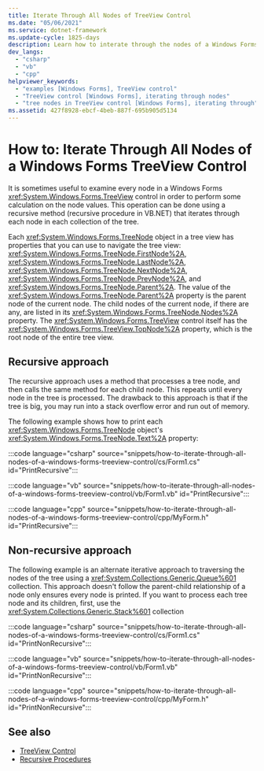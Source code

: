```yaml
---
title: Iterate Through All Nodes of TreeView Control
ms.date: "05/06/2021"
ms.service: dotnet-framework
ms.update-cycle: 1825-days
description: Learn how to interate through the nodes of a Windows Forms TreeView control. TreeView Nodes provide properties that navigate through the TreeView control.
dev_langs:
  - "csharp"
  - "vb"
  - "cpp"
helpviewer_keywords:
  - "examples [Windows Forms], TreeView control"
  - "TreeView control [Windows Forms], iterating through nodes"
  - "tree nodes in TreeView control [Windows Forms], iterating through"
ms.assetid: 427f8928-ebcf-4beb-887f-695b905d5134
---
```

# How to: Iterate Through All Nodes of a Windows Forms TreeView Control

It is sometimes useful to examine every node in a Windows Forms <xref:System.Windows.Forms.TreeView> control in order to perform some calculation on the node values. This operation can be done using a recursive method (recursive procedure in VB.NET) that iterates through each node in each collection of the tree.

Each <xref:System.Windows.Forms.TreeNode> object in a tree view has properties that you can use to navigate the tree view: <xref:System.Windows.Forms.TreeNode.FirstNode%2A>, <xref:System.Windows.Forms.TreeNode.LastNode%2A>, <xref:System.Windows.Forms.TreeNode.NextNode%2A>, <xref:System.Windows.Forms.TreeNode.PrevNode%2A>, and <xref:System.Windows.Forms.TreeNode.Parent%2A>. The value of the <xref:System.Windows.Forms.TreeNode.Parent%2A> property is the parent node of the current node. The child nodes of the current node, if there are any, are listed in its <xref:System.Windows.Forms.TreeNode.Nodes%2A> property. The <xref:System.Windows.Forms.TreeView> control itself has the <xref:System.Windows.Forms.TreeView.TopNode%2A> property, which is the root node of the entire tree view.

## Recursive approach

The recursive approach uses a method that processes a tree node, and then calls the same method for each child node. This repeats until every node in the tree is processed. The drawback to this approach is that if the tree is big, you may run into a stack overflow error and run out of memory.

The following example shows how to print each <xref:System.Windows.Forms.TreeNode> object's <xref:System.Windows.Forms.TreeNode.Text%2A> property:

:::code language="csharp" source="snippets/how-to-iterate-through-all-nodes-of-a-windows-forms-treeview-control/cs/Form1.cs" id="PrintRecursive":::

:::code language="vb" source="snippets/how-to-iterate-through-all-nodes-of-a-windows-forms-treeview-control/vb/Form1.vb" id="PrintRecursive":::

:::code language="cpp" source="snippets/how-to-iterate-through-all-nodes-of-a-windows-forms-treeview-control/cpp/MyForm.h" id="PrintRecursive":::

## Non-recursive approach

The following example is an alternate iterative approach to traversing the nodes of the tree using a <xref:System.Collections.Generic.Queue%601> collection. This approach doesn't follow the parent-child relationship of a node only ensures every node is printed. If you want to process each tree node and its children, first, use the <xref:System.Collections.Generic.Stack%601> collection

:::code language="csharp" source="snippets/how-to-iterate-through-all-nodes-of-a-windows-forms-treeview-control/cs/Form1.cs" id="PrintNonRecursive":::

:::code language="vb" source="snippets/how-to-iterate-through-all-nodes-of-a-windows-forms-treeview-control/vb/Form1.vb" id="PrintNonRecursive":::

:::code language="cpp" source="snippets/how-to-iterate-through-all-nodes-of-a-windows-forms-treeview-control/cpp/MyForm.h" id="PrintNonRecursive":::

## See also

- [TreeView Control](treeview-control-windows-forms.md)
- [Recursive Procedures](/dotnet/visual-basic/programming-guide/language-features/procedures/recursive-procedures)
